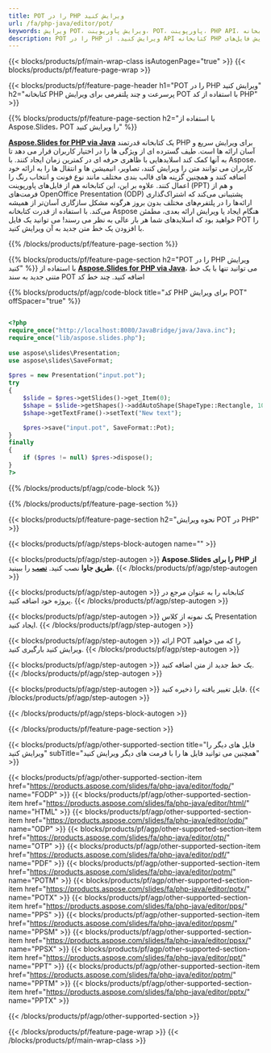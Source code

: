 ```yaml
---
title: POT را در PHP ویرایش کنید
url: /fa/php-java/editor/pot/
keywords: ویرایش POT، ویرایش پاورپوینت، POT، پاورپوینت، PHP API، کتابخانه PHP
description: POT را در PHP ویرایش کنید. از API کتابخانه PHP برای ویرایش فایل‌های POT استفاده کنید
---
```


{{< blocks/products/pf/main-wrap-class isAutogenPage="true" >}}
{{< blocks/products/pf/feature-page-wrap >}}

{{< blocks/products/pf/feature-page-header h1="POT را در PHP ویرایش کنید" h2="کتابخانه PHP پرسرعت و چند پلتفرمی برای ویرایش POT با استفاده از کد PHP" >}}

{{% blocks/products/pf/feature-page-section h2="با استفاده از Aspose.Slides، POT را ویرایش کنید" %}}

[**Aspose.Slides for PHP via Java**](https://products.aspose.com/slides/fa/php-java/) یک کتابخانه قدرتمند PHP برای ویرایش سریع و آسان ارائه ها است. طیف گسترده ای از ویژگی ها را در اختیار کاربران قرار می دهد تا به آنها کمک کند اسلایدهایی با ظاهری حرفه ای در کمترین زمان ایجاد کنند. با Aspose، کاربران می توانند متن را ویرایش کنند، تصاویر، انیمیشن ها و انتقال ها را به ارائه خود اضافه کنند و همچنین گزینه های قالب بندی مختلف مانند نوع فونت و انتخاب رنگ را اعمال کنند. علاوه بر این، این کتابخانه هم از فایل‌های پاورپوینت (PPT) و هم از فرمت‌های OpenOffice Presentation (ODP) پشتیبانی می‌کند که اشتراک‌گذاری ارائه‌ها را در پلتفرم‌های مختلف بدون بروز هرگونه مشکل سازگاری آسان‌تر از همیشه می‌کند. با استفاده از قدرت کتابخانه Aspose هنگام ایجاد یا ویرایش ارائه بعدی، مطمئن خواهید بود که اسلایدهای شما هر بار عالی به نظر می رسند!
می توانید یک فایل POT را با افزودن یک خط متن جدید به آن ویرایش کنید. 

{{% /blocks/products/pf/feature-page-section %}}

{{% blocks/products/pf/feature-page-section  h2="POT را در PHP ویرایش کنید" %}}
با استفاده از [**Aspose.Slides for PHP via Java**](https://products.aspose.com/slides/fa/php-java/)، می توانید تنها با یک خط متنی جدید به سند POT اضافه کنید. چند خط کد

{{% blocks/products/pf/agp/code-block title="کد PHP برای ویرایش POT" offSpacer="true" %}}

```php

<?php
require_once("http://localhost:8080/JavaBridge/java/Java.inc");
require_once("lib/aspose.slides.php");
 
use aspose\slides\Presentation;
use aspose\slides\SaveFormat;
 
$pres = new Presentation("input.pot");
try
{
    $slide = $pres->getSlides()->get_Item(0);     
    $shape = $slide->getShapes()->addAutoShape(ShapeType::Rectangle, 10, 10, 100, 50);
    $shape->getTextFrame()->setText("New text");

    $pres->save("input.pot", SaveFormat::Pot);
}
finally
{
    if ($pres != null) $pres->dispose();
}
?>
```
{{% /blocks/products/pf/agp/code-block %}}

{{% /blocks/products/pf/feature-page-section %}}

{{< blocks/products/pf/feature-page-section  h2="نحوه ویرایش POT در PHP" >}}

{{< blocks/products/pf/agp/steps-block-autogen name="" >}}


{{< blocks/products/pf/agp/step-autogen >}}
**Aspose.Slides را برای PHP از طریق جاوا** نصب کنید. [**نصب**](https://docs.aspose.com/slides/php-java/installation/) را ببینید.
{{< /blocks/products/pf/agp/step-autogen >}}

{{< blocks/products/pf/agp/step-autogen >}}
کتابخانه را به عنوان مرجع در پروژه خود اضافه کنید.
{{< /blocks/products/pf/agp/step-autogen >}}

{{< blocks/products/pf/agp/step-autogen >}}
یک نمونه از کلاس Presentation ایجاد کنید.
{{< /blocks/products/pf/agp/step-autogen >}}

{{< blocks/products/pf/agp/step-autogen >}}
ارائه POT را که می خواهید ویرایش کنید بارگیری کنید.
{{< /blocks/products/pf/agp/step-autogen >}}

{{< blocks/products/pf/agp/step-autogen >}}
یک خط جدید از متن اضافه کنید.
{{< /blocks/products/pf/agp/step-autogen >}}

{{< blocks/products/pf/agp/step-autogen >}}
فایل تغییر یافته را ذخیره کنید.
{{< /blocks/products/pf/agp/step-autogen >}}

{{< /blocks/products/pf/agp/steps-block-autogen >}}


{{< /blocks/products/pf/feature-page-section >}}

{{< blocks/products/pf/agp/other-supported-section title="فایل های دیگر را ویرایش کنید" subTitle="همچنین می توانید فایل ها را با فرمت های دیگر ویرایش کنید" >}}

{{< blocks/products/pf/agp/other-supported-section-item href="https://products.aspose.com/slides/fa/php-java/editor/fodp/" name="FODP" >}}
{{< blocks/products/pf/agp/other-supported-section-item href="https://products.aspose.com/slides/fa/php-java/editor/html/" name="HTML" >}}
{{< blocks/products/pf/agp/other-supported-section-item href="https://products.aspose.com/slides/fa/php-java/editor/odp/" name="ODP" >}}
{{< blocks/products/pf/agp/other-supported-section-item href="https://products.aspose.com/slides/fa/php-java/editor/otp/" name="OTP" >}}
{{< blocks/products/pf/agp/other-supported-section-item href="https://products.aspose.com/slides/fa/php-java/editor/pdf/" name="PDF" >}}
{{< blocks/products/pf/agp/other-supported-section-item href="https://products.aspose.com/slides/fa/php-java/editor/potm/" name="POTM" >}}
{{< blocks/products/pf/agp/other-supported-section-item href="https://products.aspose.com/slides/fa/php-java/editor/potx/" name="POTX" >}}
{{< blocks/products/pf/agp/other-supported-section-item href="https://products.aspose.com/slides/fa/php-java/editor/pps/" name="PPS" >}}
{{< blocks/products/pf/agp/other-supported-section-item href="https://products.aspose.com/slides/fa/php-java/editor/ppsm/" name="PPSM" >}}
{{< blocks/products/pf/agp/other-supported-section-item href="https://products.aspose.com/slides/fa/php-java/editor/ppsx/" name="PPSX" >}}
{{< blocks/products/pf/agp/other-supported-section-item href="https://products.aspose.com/slides/fa/php-java/editor/ppt/" name="PPT" >}}
{{< blocks/products/pf/agp/other-supported-section-item href="https://products.aspose.com/slides/fa/php-java/editor/pptm/" name="PPTM" >}}
{{< blocks/products/pf/agp/other-supported-section-item href="https://products.aspose.com/slides/fa/php-java/editor/pptx/" name="PPTX" >}}


{{< /blocks/products/pf/agp/other-supported-section >}}

{{< /blocks/products/pf/feature-page-wrap >}}
{{< /blocks/products/pf/main-wrap-class >}}